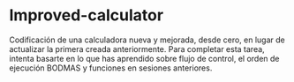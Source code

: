 # Improved-calculator
Codificación de una calculadora nueva y mejorada, desde cero, en lugar de actualizar la primera creada anteriormente. Para completar esta tarea, intenta basarte en lo que has aprendido sobre flujo de control, el orden de ejecución BODMAS y funciones en sesiones anteriores.
